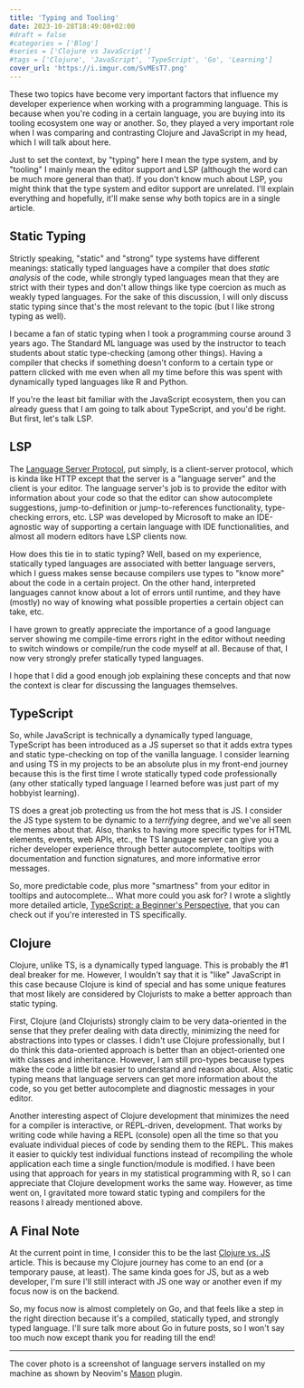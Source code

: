 ```yaml
---
title: 'Typing and Tooling'
date: 2023-10-28T18:49:08+02:00
#draft = false
#categories = ['Blog']
#series = ['Clojure vs JavaScript']
#tags = ['Clojure', 'JavaScript', 'TypeScript', 'Go', 'Learning']
cover_url: 'https://i.imgur.com/SvMEsT7.png'
---
```


These two topics have become very important factors that influence my developer experience when working with a programming language. This is because when you're coding in a certain language, you are buying into its tooling ecosystem one way or another. So, they played a very important role when I was comparing and contrasting Clojure and JavaScript in my head, which I will talk about here.

Just to set the context, by "typing" here I mean the type system, and by "tooling" I mainly mean the editor support and LSP (although the word can be much more general than that). If you don't know much about LSP, you might think that the type system and editor support are unrelated. I'll explain everything and hopefully, it'll make sense why both topics are in a single article.

## Static Typing

Strictly speaking, "static" and "strong" type systems have different meanings: statically typed languages have a compiler that does *static analysis* of the code, while strongly typed languages mean that they are strict with their types and don't allow things like type coercion as much as weakly typed languages. For the sake of this discussion, I will only discuss static typing since that's the most relevant to the topic (but I like strong typing as well).

I became a fan of static typing when I took a programming course around 3 years ago. The Standard ML language was used by the instructor to teach students about static type-checking (among other things). Having a compiler that checks if something doesn't conform to a certain type or pattern clicked with me even when all my time before this was spent with dynamically typed languages like R and Python.

If you're the least bit familiar with the JavaScript ecosystem, then you can already guess that I am going to talk about TypeScript, and you'd be right. But first, let's talk LSP.

## LSP

The [Language Server Protocol](https://microsoft.github.io/language-server-protocol/), put simply, is a client-server protocol, which is kinda like HTTP except that the server is a "language server" and the client is your editor. The language server's job is to provide the editor with information about your code so that the editor can show autocomplete suggestions, jump-to-definition or jump-to-references functionality, type-checking errors, etc. LSP was developed by Microsoft to make an IDE-agnostic way of supporting a certain language with IDE functionalities, and almost all modern editors have LSP clients now.

How does this tie in to static typing? Well, based on my experience, statically typed languages are associated with better language servers, which I guess makes sense because compilers use types to "know more" about the code in a certain project. On the other hand, interpreted languages cannot know about a lot of errors until runtime, and they have (mostly) no way of knowing what possible properties a certain object can take, etc.

I have grown to greatly appreciate the importance of a good language server showing me compile-time errors right in the editor without needing to switch windows or compile/run the code myself at all. Because of that, I now very strongly prefer statically typed languages.

I hope that I did a good enough job explaining these concepts and that now the context is clear for discussing the languages themselves.

## TypeScript

So, while JavaScript is technically a dynamically typed language, TypeScript has been introduced as a JS superset so that it adds extra types and static type-checking on top of the vanilla language. I consider learning and using TS in my projects to be an absolute plus in my front-end journey because this is the first time I wrote statically typed code professionally (any other statically typed language I learned before was just part of my hobbyist learning).

TS does a great job protecting us from the hot mess that is JS. I consider the JS type system to be dynamic to a *terrifying* degree, and we've all seen the memes about that. Also, thanks to having more specific types for HTML elements, events, web APIs, etc., the TS language server can give you a richer developer experience through better autocomplete, tooltips with documentation and function signatures, and more informative error messages.

So, more predictable code, plus more "smartness" from your editor in tooltips and autocomplete... What more could you ask for? I wrote a slightly more detailed article, [TypeScript: a Beginner's Perspective](/posts/typescript-a-beginners-perspective/), that you can check out if you're interested in TS specifically.

## Clojure

Clojure, unlike TS, is a dynamically typed language. This is probably the #1 deal breaker for me. However, I wouldn't say that it is "like" JavaScript in this case because Clojure is kind of special and has some unique features that most likely are considered by Clojurists to make a better approach than static typing.

First, Clojure (and Clojurists) strongly claim to be very data-oriented in the sense that they prefer dealing with data directly, minimizing the need for abstractions into types or classes. I didn't use Clojure professionally, but I do think this data-oriented approach is better than an object-oriented one with classes and inheritance. However, I am still pro-types because types make the code a little bit easier to understand and reason about. Also, static typing means that language servers can get more information about the code, so you get better autocomplete and diagnostic messages in your editor.

Another interesting aspect of Clojure development that minimizes the need for a compiler is interactive, or REPL-driven, development. That works by writing code while having a REPL (console) open all the time so that you evaluate individual pieces of code by sending them to the REPL. This makes it easier to quickly test individual functions instead of recompiling the whole application each time a single function/module is modified. I have been using that approach for years in my statistical programming with R, so I can appreciate that Clojure development works the same way. However, as time went on, I gravitated more toward static typing and compilers for the reasons I already mentioned above.

## A Final Note

At the current point in time, I consider this to be the last [Clojure vs. JS](/series/clojure-vs-javascript/) article. This is because my Clojure journey has come to an end (or a temporary pause, at least). The same kinda goes for JS, but as a web developer, I'm sure I'll still interact with JS one way or another even if my focus now is on the backend.

So, my focus now is almost completely on Go, and that feels like a step in the right direction because it's a compiled, statically typed, and strongly typed language. I'll sure talk more about Go in future posts, so I won't say too much now except thank you for reading till the end!

---

The cover photo is a screenshot of language servers installed on my machine as shown by Neovim's [Mason](https://github.com/williamboman/mason.nvim) plugin.
